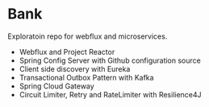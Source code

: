 # Bank

Exploratoin repo for webflux and microservices.

- Webflux and Project Reactor
- Spring Config Server with Github configuration source
- Client side discovery with Eureka
- Transactional Outbox Pattern with Kafka
- Spring Cloud Gateway
- Circuit Limiter, Retry and RateLimiter with Resilience4J
